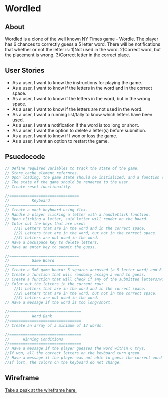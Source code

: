 # Wordled

## About
 Wordled is a clone of the well known NY Times game - Wordle. The player has 6 chances to correctly guess a 5 letter word. There will be notifications that whether or not the letter is: 1)Not used in the word. 2)Correct word, but the placement is wrong. 3)Correct letter in the correct place. 

## User Stories
* As a user, I want to know the instructions for playing the game. 
* As a user, I want to know if the letters in the word and in the correct space.
* As a user, I want to know if the letters in the word, but in the wrong space.
* As a user, I want to know if the letters are not used in the word.
* As a user, I want a running list/tally to know which letters have been used.  
* As a user, I want a notification if the word is too long or short.
* As a user, I want the option to delete a letter(s) before submition.
* As a user, I want to know if I won or loss the game.
* As a user, I want an option to restart the game.

## Psuedocode
```js
// Define required variables to track the state of the game.
// Store cache element refernces.
// Upon loading, the game state should be initialized, and a function should be called to render this game state
// The state of the game should be rendered to the user.
// Create reset functionality.

//===============================
//          Keyboard
//===============================
// Create a mock keyboard using flex.
// Handle a player clicking a letter with a handleClick function.
// Upon clicking a letter, said letter will render on the board.
// Color out the keys that are used:   
    //1) Letters that are in the word and in the correct space.
    //2) Letters that are in the word, but not in the correct space.
    //3) Letters are not used in the word.
// Have a backspace key to delete letters.
// Have an enter key to submit the guess.

//===============================
//          Game Board
//===============================
// Create a 5x6 game board: 5 squares acrossed (a 5 letter word) and 6 rows (number of tries) using flex.
// Create a function that will randomly assign a word to guess.
// Create a function that will check if any of the submitted letters/word match the word/answer.
// Color out the letters in the current row:
    //1) Letters that are in the word and in the correct space.
    //2) Letters that are in the word, but not in the correct space.
    //3) Letters are not used in the word.
// Have a message if the word is too long/short.

//================================
//          Word Bank
//================================
// Create an array of a minimum of 13 words.

//================================
//      Winning Conditions
//================================
// Have a message if the player guesses the word within 6 trys.
//If won, all the correct letters on the keyboard turn green.
// Have a message if the player was not able to guess the correct word after 6 trys.
//If lost, the colors on the keyboard do not change.
```

## Wireframe
[Take a peak at the wireframe here.](https://www.figma.com/proto/Hm7sYLy7xYfgoEL5ow7ds2/Wordled?node-id=0-1&t=f99EDojvJDawTTFb-1)